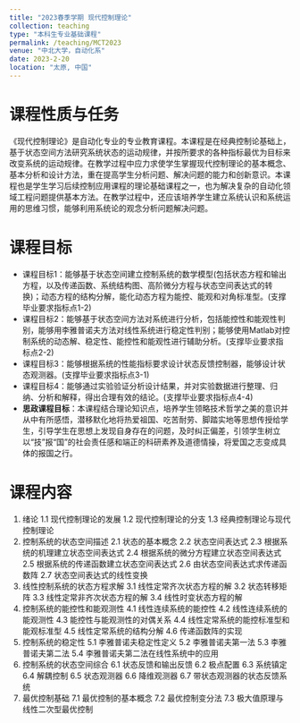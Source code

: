 ```yaml
---
title: "2023春季学期 现代控制理论"
collection: teaching
type: "本科生专业基础课程"
permalink: /teaching/MCT2023
venue: "中北大学，自动化系"
date: 2023-2-20
location: "太原, 中国"
---
```


课程性质与任务
======
《现代控制理论》是自动化专业的专业教育课程。本课程是在经典控制论基础上，基于状态空间方法研究系统状态的运动规律，并按所要求的各种指标最优为目标来改变系统的运动规律。在教学过程中应力求使学生掌握现代控制理论的基本概念、基本分析和设计方法，重在提高学生分析问题、解决问题的能力和创新意识。本课程也是学生学习后续控制应用课程的理论基础课程之一，也为解决复杂的自动化领域工程问题提供基本方法。在教学过程中，还应该培养学生建立系统认识和系统运用的思维习惯，能够利用系统论的观念分析问题解决问题。

课程目标
======
* 课程目标1：能够基于状态空间建立控制系统的数学模型(包括状态方程和输出方程，以及传递函数、系统结构图、高阶微分方程与状态空间表达式的转换)；动态方程的结构分解，能化动态方程为能控、能观和对角标准型。(支撑毕业要求指标点1-2)
* 课程目标2：能够基于状态空间方法对系统进行分析，包括能控性和能观性判别，能够用李雅普诺夫方法对线性系统进行稳定性判别；能够使用Matlab对控制系统的动态解、稳定性、能控性和能观性进行辅助分析。(支撑毕业要求指标点2-2)
* 课程目标3：能够根据系统的性能指标要求设计状态反馈控制器，能够设计状态观测器。(支撑毕业要求指标点3-1)
* 课程目标4：能够通过实验验证分析设计结果，并对实验数据进行整理、归纳、分析和解释，得出合理有效的结论。(支撑毕业要求指标点4-4)
* **思政课程目标**：本课程结合理论知识点，培养学生领略技术哲学之美的意识并从中有所感悟，潜移默化地将热爱祖国、吃苦耐劳、脚踏实地等思想传授给学生，引导学生在思想上发现自身存在的问题，及时纠正偏差，引领学生树立以“技”报“国”的社会责任感和端正的科研素养及道德情操，将爱国之志变成具体的报国之行。

课程内容
======
1. 绪论
	1.1 现代控制理论的发展
	1.2 现代控制理论的分支
	1.3 经典控制理论与现代控制理论
2. 控制系统的状态空间描述
	2.1 状态的基本概念
	2.2 状态空间表达式
	2.3 根据系统的机理建立状态空间表达式 
	2.4 根据系统的微分方程建立状态空间表达式
	2.5 根据系统的传递函数建立状态空间表达式
	2.6 由状态空间表达式求传递函数阵
	2.7 状态空间表达式的线性变换
3. 线性控制系统的状态方程求解
	3.1 线性定常齐次状态方程的解
	3.2 状态转移矩阵
	3.3 线性定常非齐次状态方程的解
	3.4 线性时变状态方程的解
4. 控制系统的能控性和能观测性
	4.1 线性连续系统的能控性
	4.2 线性连续系统的能观测性
	4.3 能控性与能观测性的对偶关系
	4.4 线性定常系统的能控标准型和能观标准型
	4.5 线性定常系统的结构分解
	4.6 传递函数阵的实现
5. 控制系统的稳定性
	5.1 李雅普诺夫稳定性定义
	5.2 李雅普诺夫第一法
	5.3 李雅普诺夫第二法
	5.4 李雅普诺夫第二法在线性系统中的应用
6. 控制系统的状态空间综合
	6.1 状态反馈和输出反馈 
	6.2 极点配置
	6.3 系统镇定
	6.4 解耦控制
	6.5 状态观测器
	6.6 降维观测器
	6.7 带状态观测器的状态反馈系统
7. 最优控制基础
	7.1 最优控制的基本概念
	7.2 最优控制变分法
	7.3 极大值原理与线性二次型最优控制
